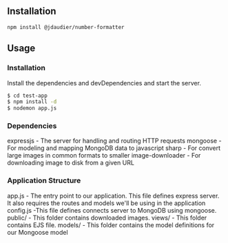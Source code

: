 ## Installation

  `npm install @jdaudier/number-formatter`

## Usage
### Installation

Install the dependencies and devDependencies and start the server.

```sh
$ cd test-app
$ npm install -d
$ nodemon app.js
```
### Dependencies
expressjs - The server for handling and routing HTTP requests
mongoose - For modeling and mapping MongoDB data to javascript
sharp - For convert large images in common formats to smaller
image-downloader -  For downloading image to disk from a given URL

### Application Structure
app.js - The entry point to our application. This file defines express server. It also requires the routes and models we'll be using in the application
config.js -This file defines connects server to MongoDB using mongoose.
public/ - This folder contains downloaded images.
views/ - This folder contains EJS file.
models/ - This folder contains the model definitions for our Mongoose model